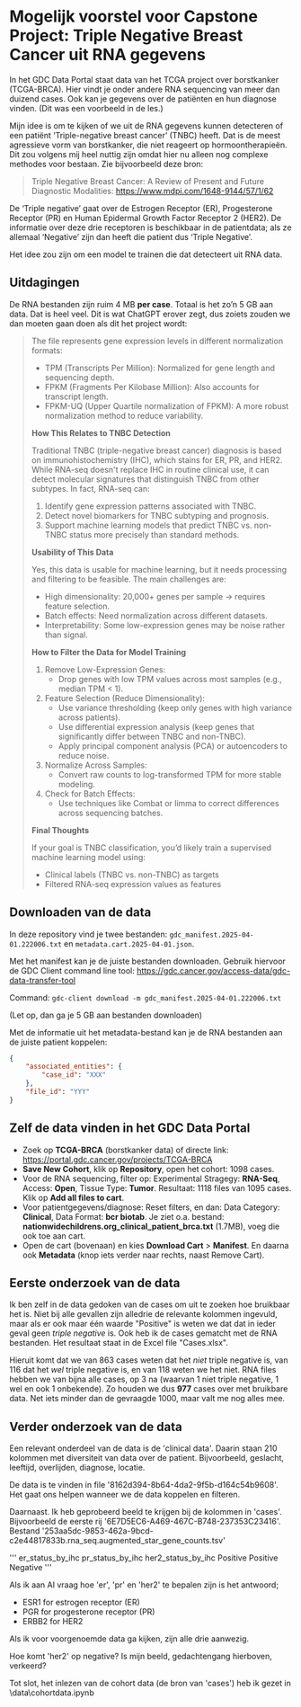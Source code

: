# Mogelijk voorstel voor Capstone Project: Triple Negative Breast Cancer uit RNA gegevens

In het GDC Data Portal staat data van het TCGA project over borstkanker (TCGA-BRCA). Hier vindt je onder andere RNA sequencing van meer dan duizend cases. Ook kan je gegevens over de patiënten en hun diagnose vinden. (Dit was een voorbeeld in de les.)

Mijn idee is om te kijken of we uit de RNA gegevens kunnen detecteren of een patiënt ‘Triple-negative breast cancer’ (TNBC) heeft. Dat is de meest agressieve vorm van borstkanker, die niet reageert op hormoontherapieën. Dit zou volgens mij heel nuttig zijn omdat hier nu alleen nog complexe methodes voor bestaan. Zie bijvoorbeeld deze bron:
> Triple Negative Breast Cancer: A Review of Present and Future Diagnostic Modalities: https://www.mdpi.com/1648-9144/57/1/62
 
De ‘Triple negative’ gaat over de Estrogen Receptor (ER), Progesterone Receptor (PR) en Human Epidermal Growth Factor Receptor 2 (HER2). De informatie over deze drie receptoren is beschikbaar in de patientdata; als ze allemaal ‘Negative’ zijn dan heeft die patient dus ‘Triple Negative’.

Het idee zou zijn om een model te trainen die dat detecteert uit RNA data.

## Uitdagingen

De RNA bestanden zijn ruim 4 MB **per case**. Totaal is het zo’n 5 GB aan data. Dat is heel veel. Dit is wat ChatGPT erover zegt, dus zoiets zouden we dan moeten gaan doen als dit het project wordt:

> The file represents gene expression levels in different normalization formats:
> - TPM (Transcripts Per Million): Normalized for gene length and sequencing depth.
> - FPKM (Fragments Per Kilobase Million): Also accounts for transcript length.
> - FPKM-UQ (Upper Quartile normalization of FPKM): A more robust normalization method to reduce variability.
>
> **How This Relates to TNBC Detection**
> 
> Traditional TNBC (triple-negative breast cancer) diagnosis is based on immunohistochemistry (IHC), which stains for ER, PR, and HER2. While RNA-seq doesn't replace IHC in routine clinical use, it can detect molecular signatures that distinguish TNBC from other subtypes. In fact, RNA-seq can:
> 1.	Identify gene expression patterns associated with TNBC.
> 2.	Detect novel biomarkers for TNBC subtyping and prognosis.
> 3.	Support machine learning models that predict TNBC vs. non-TNBC status more precisely than standard methods.
> 
>  **Usability of This Data**
> 
> Yes, this data is usable for machine learning, but it needs processing and filtering to be feasible. The main challenges are:
> 
> - High dimensionality: 20,000+ genes per sample → requires feature selection.
> - Batch effects: Need normalization across different datasets.
> - Interpretability: Some low-expression genes may be noise rather than signal.
> 
> **How to Filter the Data for Model Training**
> 
> 1. Remove Low-Expression Genes:
>    - Drop genes with low TPM values across most samples (e.g., median TPM < 1).
> 2. Feature Selection (Reduce Dimensionality):
>    - Use variance thresholding (keep only genes with high variance across patients).
>    - Use differential expression analysis (keep genes that significantly differ between TNBC and non-TNBC).
>    - Apply principal component analysis (PCA) or autoencoders to reduce noise.
> 3. Normalize Across Samples:
>    - Convert raw counts to log-transformed TPM for more stable modeling.
> 4. Check for Batch Effects:
>    - Use techniques like Combat or limma to correct differences across sequencing batches.
>
> **Final Thoughts**
> 
> If your goal is TNBC classification, you’d likely train a supervised machine learning model using:
> - Clinical labels (TNBC vs. non-TNBC) as targets
> - Filtered RNA-seq expression values as features


## Downloaden van de data

In deze repository vind je twee bestanden: `gdc_manifest.2025-04-01.222006.txt` en `metadata.cart.2025-04-01.json`.

Met het manifest kan je de juiste bestanden downloaden. Gebruik hiervoor de GDC Client command line tool: https://gdc.cancer.gov/access-data/gdc-data-transfer-tool

Command: `gdc-client download -m gdc_manifest.2025-04-01.222006.txt` 

(Let op, dan ga je 5 GB aan bestanden downloaden)

Met de informatie uit het metadata-bestand kan je de RNA bestanden aan de juiste patient koppelen:

````JSON
{
    "associated_entities": {
        "case_id": "XXX"
    },
    "file_id": "YYY"
}
````

## Zelf de data vinden in het GDC Data Portal

- Zoek op **TCGA-BRCA** (borstkanker data) of directe link: https://portal.gdc.cancer.gov/projects/TCGA-BRCA
- **Save New Cohort**, klik op **Repository**, open het cohort: 1098 cases.
- Voor de RNA sequencing, filter op: Experimental Stragegy: **RNA-Seq**, Access: **Open**, Tissue Type: **Tumor**. Resultaat: 1118 files van 1095 cases. Klik op **Add all files to cart**.
- Voor patientgegevens/diagnose: Reset filters, en dan: Data Category: **Clinical**, Data Format: **bcr biotab**. Je ziet o.a. bestand: **nationwidechildrens.org_clinical_patient_brca.txt** (1.7MB), voeg die ook toe aan cart.
- Open de cart (bovenaan) en kies **Download Cart** > **Manifest**. En daarna ook **Metadata** (knop iets verder naar rechts, naast Remove Cart).



## Eerste onderzoek van de data

Ik ben zelf in de data gedoken van de cases om uit te zoeken hoe bruikbaar het is. Niet bij alle gevallen zijn alledrie de relevante kolommen ingevuld, maar als er ook maar één waarde "Positive" is weten we dat dat in ieder geval geen _triple negative_ is. Ook heb ik de cases gematcht met de RNA bestanden. Het resultaat staat in de Excel file "Cases.xlsx".

Hieruit komt dat we van 863 cases weten dat het _niet_ triple negative is, van 116 dat het _wel_ triple negative is, en van 118 weten we het niet. RNA files hebben we van bijna alle cases, op 3 na (waarvan 1 niet triple negative, 1 wel en ook 1 onbekende). Zo houden we dus **977** cases over met bruikbare data. Net iets minder dan de gevraagde 1000, maar valt me nog alles mee.


## Verder onderzoek van de data

Een relevant onderdeel van de data is de 'clinical data'. Daarin staan 210 kolommen met diversiteit van data over de patient.
Bijvoorbeeld, geslacht, leeftijd, overlijden, diagnose, locatie.

De data is te vinden in file '8162d394-8b64-4da2-9f5b-d164c54b9608'.
Het gaat ons helpen wanneer we de data koppelen en filteren.

Daarnaast.
Ik heb geprobeerd beeld te krijgen bij de kolommen in 'cases'.
Bijvoorbeeld de eerste rij '6E7D5EC6-A469-467C-B748-237353C23416'.
Bestand '253aa5dc-9853-462a-9bcd-c2e44817833b.rna_seq.augmented_star_gene_counts.tsv'

'''
er_status_by_ihc	pr_status_by_ihc	her2_status_by_ihc
Positive		    Positive		    Negative
'''

Als ik aan AI vraag hoe 'er', 'pr' en 'her2' te bepalen zijn is het antwoord;
   - ESR1 for estrogen receptor (ER)
   - PGR for progesterone receptor (PR)
   - ERBB2 for HER2

Als ik voor voorgenoemde data ga kijken, zijn alle drie aanwezig.

Hoe komt 'her2' op negative? Is mijn beeld, gedachtengang hierboven, verkeerd?

Tot slot, het inlezen van de cohort data (de bron van 'cases') heb ik gezet in
\data\cohortdata.ipynb



